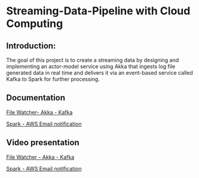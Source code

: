 # Streaming-Data-Pipeline with Cloud Computing

## Introduction:

The goal of this project is to create a streaming data by designing and implementing an actor-model service using Akka that ingests log file generated data in real time and delivers it via an event-based service called Kafka to Spark for further processing.

## Documentation 

[File Watcher- Akka - Kafka](https://github.com/gnzeleven/Cloud-Computing---Streaming-Data-Pipeline/blob/akka-kafka/FileWatcher-Akka-Kafka/README.md)

[Spark - AWS Email notification](https://github.com/gnzeleven/Cloud-Computing---Streaming-Data-Pipeline/blob/akka-kafka/Kafka-Spark-AWSEmail/README.md)

## Video presentation 

[File Watcher - Akka - Kafka]( https://youtu.be/4FTsKba67Bo)

[Spark - AWS Email notification](https://youtu.be/lj0DRL-SwMM)
